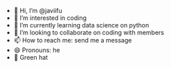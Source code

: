 - 👋 Hi, I’m @javiifu
- 👀 I’m interested in coding  
- 🌱 I’m currently learning data science on python
- 💞️ I’m looking to collaborate on coding with members
- 📫 How to reach me: send me a message
- 😄 Pronouns: he
- 🎩 Green hat

<!---
javiifu/javiifu is a ✨ special ✨ repository because its `README.md` (this file) appears on your GitHub profile.
You can click the Preview link to take a look at your changes.
--->
